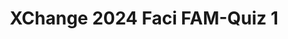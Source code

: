 ---
title: XChange 2024 Faci FAM-Quiz 1
redirect_to: https://docs.google.com/forms/d/e/1FAIpQLSd8Lq0drSeX_k57mg8DNpBN319oSOSffMsgHIwSP9wC2zDNmg/viewform?usp=sharing
redirect_from: 
  - /XC24FAMQuiz1
  - /xc24famquiz1
---